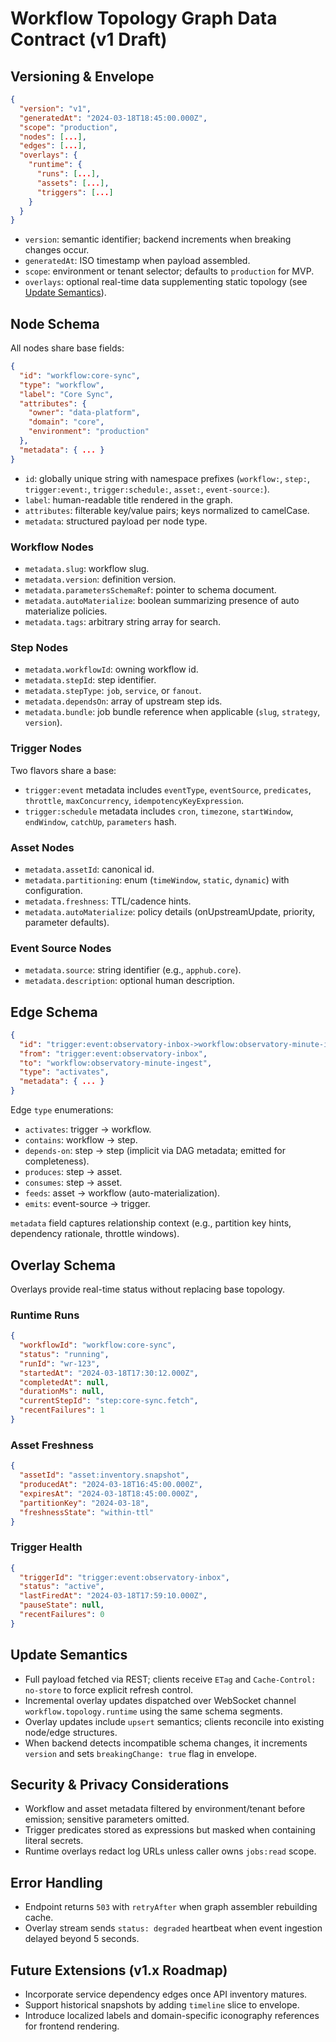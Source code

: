 # Workflow Topology Graph Data Contract (v1 Draft)

## Versioning & Envelope
```json
{
  "version": "v1",
  "generatedAt": "2024-03-18T18:45:00.000Z",
  "scope": "production",
  "nodes": [...],
  "edges": [...],
  "overlays": {
    "runtime": {
      "runs": [...],
      "assets": [...],
      "triggers": [...]
    }
  }
}
```
- `version`: semantic identifier; backend increments when breaking changes occur.
- `generatedAt`: ISO timestamp when payload assembled.
- `scope`: environment or tenant selector; defaults to `production` for MVP.
- `overlays`: optional real-time data supplementing static topology (see [Update Semantics](#update-semantics)).

## Node Schema
All nodes share base fields:
```json
{
  "id": "workflow:core-sync",
  "type": "workflow",
  "label": "Core Sync",
  "attributes": {
    "owner": "data-platform",
    "domain": "core",
    "environment": "production"
  },
  "metadata": { ... }
}
```
- `id`: globally unique string with namespace prefixes (`workflow:`, `step:`, `trigger:event:`, `trigger:schedule:`, `asset:`, `event-source:`).
- `label`: human-readable title rendered in the graph.
- `attributes`: filterable key/value pairs; keys normalized to camelCase.
- `metadata`: structured payload per node type.

### Workflow Nodes
- `metadata.slug`: workflow slug.
- `metadata.version`: definition version.
- `metadata.parametersSchemaRef`: pointer to schema document.
- `metadata.autoMaterialize`: boolean summarizing presence of auto materialize policies.
- `metadata.tags`: arbitrary string array for search.

### Step Nodes
- `metadata.workflowId`: owning workflow id.
- `metadata.stepId`: step identifier.
- `metadata.stepType`: `job`, `service`, or `fanout`.
- `metadata.dependsOn`: array of upstream step ids.
- `metadata.bundle`: job bundle reference when applicable (`slug`, `strategy`, `version`).

### Trigger Nodes
Two flavors share a base:
- `trigger:event` metadata includes `eventType`, `eventSource`, `predicates`, `throttle`, `maxConcurrency`, `idempotencyKeyExpression`.
- `trigger:schedule` metadata includes `cron`, `timezone`, `startWindow`, `endWindow`, `catchUp`, `parameters` hash.

### Asset Nodes
- `metadata.assetId`: canonical id.
- `metadata.partitioning`: enum (`timeWindow`, `static`, `dynamic`) with configuration.
- `metadata.freshness`: TTL/cadence hints.
- `metadata.autoMaterialize`: policy details (onUpstreamUpdate, priority, parameter defaults).

### Event Source Nodes
- `metadata.source`: string identifier (e.g., `apphub.core`).
- `metadata.description`: optional human description.

## Edge Schema
```json
{
  "id": "trigger:event:observatory-inbox->workflow:observatory-minute-ingest",
  "from": "trigger:event:observatory-inbox",
  "to": "workflow:observatory-minute-ingest",
  "type": "activates",
  "metadata": { ... }
}
```
Edge `type` enumerations:
- `activates`: trigger → workflow.
- `contains`: workflow → step.
- `depends-on`: step → step (implicit via DAG metadata; emitted for completeness).
- `produces`: step → asset.
- `consumes`: step → asset.
- `feeds`: asset → workflow (auto-materialization).
- `emits`: event-source → trigger.

`metadata` field captures relationship context (e.g., partition key hints, dependency rationale, throttle windows).

## Overlay Schema
Overlays provide real-time status without replacing base topology.

### Runtime Runs
```json
{
  "workflowId": "workflow:core-sync",
  "status": "running",
  "runId": "wr-123",
  "startedAt": "2024-03-18T17:30:12.000Z",
  "completedAt": null,
  "durationMs": null,
  "currentStepId": "step:core-sync.fetch",
  "recentFailures": 1
}
```

### Asset Freshness
```json
{
  "assetId": "asset:inventory.snapshot",
  "producedAt": "2024-03-18T16:45:00.000Z",
  "expiresAt": "2024-03-18T18:45:00.000Z",
  "partitionKey": "2024-03-18",
  "freshnessState": "within-ttl"
}
```

### Trigger Health
```json
{
  "triggerId": "trigger:event:observatory-inbox",
  "status": "active",
  "lastFiredAt": "2024-03-18T17:59:10.000Z",
  "pauseState": null,
  "recentFailures": 0
}
```

## Update Semantics
- Full payload fetched via REST; clients receive `ETag` and `Cache-Control: no-store` to force explicit refresh control.
- Incremental overlay updates dispatched over WebSocket channel `workflow.topology.runtime` using the same schema segments.
- Overlay updates include `upsert` semantics; clients reconcile into existing node/edge structures.
- When backend detects incompatible schema changes, it increments `version` and sets `breakingChange: true` flag in envelope.

## Security & Privacy Considerations
- Workflow and asset metadata filtered by environment/tenant before emission; sensitive parameters omitted.
- Trigger predicates stored as expressions but masked when containing literal secrets.
- Runtime overlays redact log URLs unless caller owns `jobs:read` scope.

## Error Handling
- Endpoint returns `503` with `retryAfter` when graph assembler rebuilding cache.
- Overlay stream sends `status: degraded` heartbeat when event ingestion delayed beyond 5 seconds.

## Future Extensions (v1.x Roadmap)
- Incorporate service dependency edges once API inventory matures.
- Support historical snapshots by adding `timeline` slice to envelope.
- Introduce localized labels and domain-specific iconography references for frontend rendering.
